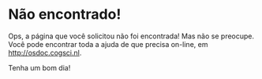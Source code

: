 # Não encontrado!

Ops, a página que você solicitou não foi encontrada! Mas não se preocupe. Você pode encontrar toda a ajuda de que precisa on-line, em <http://osdoc.cogsci.nl>.

Tenha um bom dia!